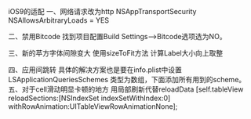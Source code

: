 iOS9的适配
一、网络请求改为http
NSAppTransportSecurity
NSAllowsArbitraryLoads = YES

二、禁用Bitcode
找到项目配置Build Settings——>Bitcode选项选为NO。

三、新的苹方字体间隙变大
使用sizeToFit方法
计算Label大小向上取整

四、应用间跳转
具体的解决方案也是要在info.plist中设置 LSApplicationQueriesSchemes 类型为数组，下面添加所有用到的scheme。
五、对于cell滑动明显卡顿的地方
用局部刷新代替reloadData
[self.tableView reloadSections:[NSIndexSet indexSetWithIndex:0] withRowAnimation:UITableViewRowAnimationNone];

